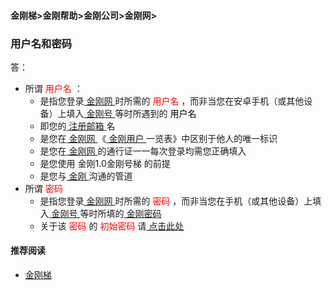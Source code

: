 #### 金刚梯>金刚帮助>金刚公司>金刚网>
### 用户名和密码
答：
- 所谓<font color="Red"> 用户名 </font>：
  - 是指您登录[ 金刚网 ](https://a2zitpro.github.io/web/kksitecn)时所需的<font color="Red"> 用户名 </font>，而非当您在安卓手机（或其他设备）上填入[ 金刚号 ](https://a2zitpro.github.io/web/kkid)等时所遇到的<font color="Black"> 用户名 </font>
  - 即您的[ 注册邮箱 ](https://a2zitpro.github.io/web/emailaddressforregonkksitecn)名
  - 是您在[ 金刚网 ](https://a2zitpro.github.io/web/kksitecn)《[ 金刚用户 ](https://a2zitpro.github.io/web/kkuser)一览表》中区别于他人的唯一标识
  - 是您在[ 金刚网 ](https://a2zitpro.github.io/web/kksitecn)的通行证一一每次登录均需您正确填入
  - 是您使用 金刚1.0金刚号梯 的前提
  - 是您与[ 金刚 ](https://a2zitpro.github.io/web/a2zitpro)沟通的管道
- 所谓<font color="Red"> 密码 </font>
  - 是指您登录[ 金刚网 ](https://a2zitpro.github.io/web/kksitecn)时所需的<font color="Red"> 密码 </font>，而非当您在手机（或其他设备）上填入[ 金刚号 ](https://a2zitpro.github.io/web/kkid)等时所填的[ 金刚密码  ](https://a2zitpro.github.io/web/parametersofkkid)
  - 关于该<font color="Red"> 密码 </font>的<font color="Red"> 初始密码 </font>请[ 点击此处 ](https://a2zitpro.github.io/web/initialpasswdforloginkksitecn)
 

#### 推荐阅读
- [金刚梯](https://a2zitpro.github.io/web/dlb)
